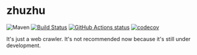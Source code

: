 # zhuzhu
![Maven](https://img.shields.io/maven-central/v/com.github.bpazy/zhuzhu.svg)
[![Build Status](https://travis-ci.com/Bpazy/zhuzhu.svg?branch=master)](https://travis-ci.com/Bpazy/zhuzhu)
[![GitHub Actions status](https://github.com/Bpazy/zhuzhu/workflows/Main%20workflow/badge.svg)](https://github.com/Bpazy/zhuzhu/actions)
[![codecov](https://codecov.io/gh/Bpazy/zhuzhu/branch/master/graph/badge.svg)](https://codecov.io/gh/Bpazy/zhuzhu)

It's just a web crawler. It's not recommended now because it's still under development.  
